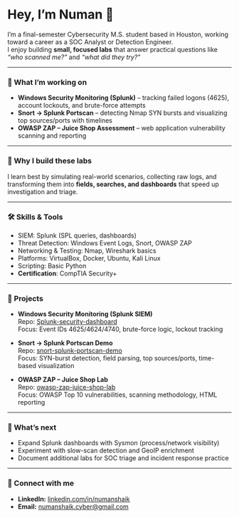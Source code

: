 # Hey, I’m Numan 👋

I’m a final-semester Cybersecurity M.S. student based in Houston, working toward a career as a SOC Analyst or Detection Engineer.  
I enjoy building **small, focused labs** that answer practical questions like *“who scanned me?”* and *“what did they try?”*  

---

### 🔧 What I’m working on
- **Windows Security Monitoring (Splunk)** – tracking failed logons (4625), account lockouts, and brute-force attempts  
- **Snort → Splunk Portscan** – detecting Nmap SYN bursts and visualizing top sources/ports with timelines  
- **OWASP ZAP – Juice Shop Assessment** – web application vulnerability scanning and reporting  

---

### 🎯 Why I build these labs
I learn best by simulating real-world scenarios, collecting raw logs, and transforming them into **fields, searches, and dashboards** that speed up investigation and triage.

---

### 🛠️ Skills & Tools
- SIEM: Splunk (SPL queries, dashboards)  
- Threat Detection: Windows Event Logs, Snort, OWASP ZAP  
- Networking & Testing: Nmap, Wireshark basics  
- Platforms: VirtualBox, Docker, Ubuntu, Kali Linux  
- Scripting: Basic Python  
- **Certification**: CompTIA Security+  

---

### 📂 Projects
- **Windows Security Monitoring (Splunk SIEM)**  
  Repo: [Splunk-security-dashboard](https://github.com/numanshaik-security/Splunk-security-dashboard)  
  Focus: Event IDs 4625/4624/4740, brute-force logic, lockout tracking  

- **Snort → Splunk Portscan Demo**  
  Repo: [snort-splunk-portscan-demo](https://github.com/numanshaik-security/snort-splunk-portscan-demo)  
  Focus: SYN-burst detection, field parsing, top sources/ports, time-based visualization  

- **OWASP ZAP – Juice Shop Lab**  
  Repo: [owasp-zap-juice-shop-lab](https://github.com/numanshaik-security/owasp-zap-juice-shop-lab)  
  Focus: OWASP Top 10 vulnerabilities, scanning methodology, HTML reporting  

---

### 🚀 What’s next
- Expand Splunk dashboards with Sysmon (process/network visibility)  
- Experiment with slow-scan detection and GeoIP enrichment  
- Document additional labs for SOC triage and incident response practice  

---

### 🤝 Connect with me
- **LinkedIn:** [linkedin.com/in/numanshaik](https://www.linkedin.com/in/numanshaik)  
- **Email:** numanshaik.cyber@gmail.com  

